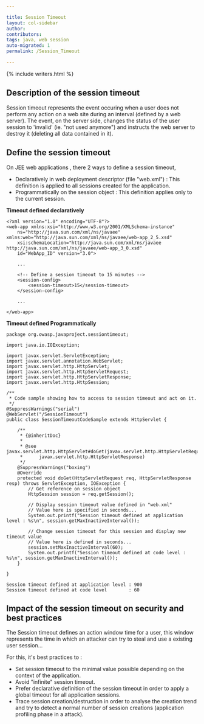 ```yaml
---

title: Session Timeout
layout: col-sidebar
author:
contributors:
tags: java, web session
auto-migrated: 1
permalink: /Session_Timeout

---
```


{% include writers.html %}

## Description of the session timeout

Session timeout represents the event occuring when a user does not perform
any action on a web site during an interval (defined by a web server). The
event, on the server side, changes the status of the user session to
'invalid' (ie. "not used anymore") and instructs the web server to
destroy it (deleting all data contained in it).

## Define the session timeout

On JEE web applications , there 2 ways to define a session timeout,

  - Declaratively in web deployment descriptor (file "web.xml") : This
    definition is applied to all sessions created for the application.
  - Programmatically on the session object : This definition applies only to the
    current session.

**Timeout defined declaratively**

    <?xml version="1.0" encoding="UTF-8"?>
    <web-app xmlns:xsi="http://www.w3.org/2001/XMLSchema-instance"
        ns="http://java.sun.com/xml/ns/javaee" xmlns:web="http://java.sun.com/xml/ns/javaee/web-app_2_5.xsd"
        xsi:schemaLocation="http://java.sun.com/xml/ns/javaee http://java.sun.com/xml/ns/javaee/web-app_3_0.xsd"
        id="WebApp_ID" version="3.0">

        ...

        <!-- Define a session timeout to 15 minutes -->
        <session-config>
            <session-timeout>15</session-timeout>
        </session-config>

        ...

    </web-app>

**Timeout defined Programmatically**

    package org.owasp.javaproject.sessiontimeout;

    import java.io.IOException;

    import javax.servlet.ServletException;
    import javax.servlet.annotation.WebServlet;
    import javax.servlet.http.HttpServlet;
    import javax.servlet.http.HttpServletRequest;
    import javax.servlet.http.HttpServletResponse;
    import javax.servlet.http.HttpSession;

    /**
     * Code sample showing how to access to session timeout and act on it.
     */
    @SuppressWarnings("serial")
    @WebServlet("/SessionTimeout")
    public class SessionTimeoutCodeSample extends HttpServlet {

        /**
         * {@inheritDoc}
         *
         * @see javax.servlet.http.HttpServlet#doGet(javax.servlet.http.HttpServletRequest,
         *      javax.servlet.http.HttpServletResponse)
         */
        @SuppressWarnings("boxing")
        @Override
        protected void doGet(HttpServletRequest req, HttpServletResponse resp) throws ServletException, IOException {
            // Get reference on session object
            HttpSession session = req.getSession();

            // Display session timeout value defined in "web.xml"
            // Value here is specified in seconds...
            System.out.printf("Session timeout defined at application level : %s\n", session.getMaxInactiveInterval());

            // Change session timeout for this session and display new timeout value
            // Value here is defined in seconds...
            session.setMaxInactiveInterval(60);
            System.out.printf("Session timeout defined at code level : %s\n", session.getMaxInactiveInterval());
        }

    }

    Session timeout defined at application level : 900
    Session timeout defined at code level        : 60

## Impact of the session timeout on security and best practices

The Session timeout defines an action window time for a user, this window
represents the time in which an attacker can try to steal and use a existing user session...

For this, it's best practices to :

  - Set session timeout to the minimal value possible depending on the
    context of the application.
  - Avoid "infinite" session timeout.
  - Prefer declarative definition of the session timeout in order to
    apply a global timeout for all application sessions.
  - Trace session creation/destruction in order to analyse the creation trend
    and try to detect a normal number of session creations (application
    profiling phase in a attack).
